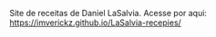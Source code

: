 Site de receitas de Daniel LaSalvia.
Acesse por aqui: https://imverickz.github.io/LaSalvia-recepies/